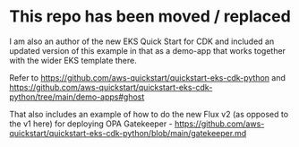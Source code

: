 # This repo has been moved / replaced

I am also an author of the new EKS Quick Start for CDK and included an updated version of this example in that as a demo-app that works together with the wider EKS template there.

Refer to https://github.com/aws-quickstart/quickstart-eks-cdk-python and https://github.com/aws-quickstart/quickstart-eks-cdk-python/tree/main/demo-apps#ghost

That also includes an example of how to do the new Flux v2 (as opposed to the v1 here) for deploying OPA Gatekeeper - https://github.com/aws-quickstart/quickstart-eks-cdk-python/blob/main/gatekeeper.md
